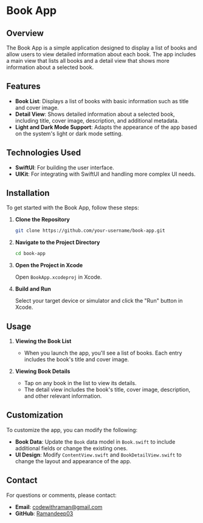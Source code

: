 # Book App

## Overview

The Book App is a simple application designed to display a list of books and allow users to view detailed information about each book. The app includes a main view that lists all books and a detail view that shows more information about a selected book.

## Features

- **Book List**: Displays a list of books with basic information such as title and cover image.
- **Detail View**: Shows detailed information about a selected book, including title, cover image, description, and additional metadata.
- **Light and Dark Mode Support**: Adapts the appearance of the app based on the system's light or dark mode setting.

## Technologies Used

- **SwiftUI**: For building the user interface.
- **UIKit**: For integrating with SwiftUI and handling more complex UI needs.

## Installation

To get started with the Book App, follow these steps:

1. **Clone the Repository**

    ```bash
    git clone https://github.com/your-username/book-app.git
    ```

2. **Navigate to the Project Directory**

    ```bash
    cd book-app
    ```

3. **Open the Project in Xcode**

    Open `BookApp.xcodeproj` in Xcode.

4. **Build and Run**

    Select your target device or simulator and click the "Run" button in Xcode.

## Usage

1. **Viewing the Book List**

    - When you launch the app, you'll see a list of books. Each entry includes the book's title and cover image.

2. **Viewing Book Details**

    - Tap on any book in the list to view its details.
    - The detail view includes the book's title, cover image, description, and other relevant information.

## Customization

To customize the app, you can modify the following:

- **Book Data**: Update the `Book` data model in `Book.swift` to include additional fields or change the existing ones.
- **UI Design**: Modify `ContentView.swift` and `BookDetailView.swift` to change the layout and appearance of the app.


## Contact

For questions or comments, please contact:

- **Email**: codewithraman@gmail.com
- **GitHub**: [Ramandeep03](https://github.com/Ramandeep03)
